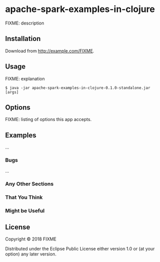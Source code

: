# apache-spark-examples-in-clojure

FIXME: description

## Installation

Download from http://example.com/FIXME.

## Usage

FIXME: explanation

    $ java -jar apache-spark-examples-in-clojure-0.1.0-standalone.jar [args]

## Options

FIXME: listing of options this app accepts.

## Examples

...

### Bugs

...

### Any Other Sections
### That You Think
### Might be Useful

## License

Copyright © 2018 FIXME

Distributed under the Eclipse Public License either version 1.0 or (at
your option) any later version.
